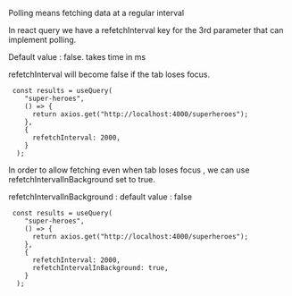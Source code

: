 Polling means fetching data at a regular interval

In react query we have a refetchInterval key for the 3rd parameter that can implement
polling.

Default value : false. takes time in ms

refetchInterval will become false if the tab loses focus.

```
 const results = useQuery(
    "super-heroes",
    () => {
      return axios.get("http://localhost:4000/superheroes");
    },
    {
      refetchInterval: 2000,
    }
  );

```

In order to allow fetching even when tab loses focus , we can use refetchIntervalInBackground set to true.

refetchIntervalInBackground : default value : false

```
 const results = useQuery(
    "super-heroes",
    () => {
      return axios.get("http://localhost:4000/superheroes");
    },
    {
      refetchInterval: 2000,
      refetchIntervalInBackground: true,
    }
  );
```
